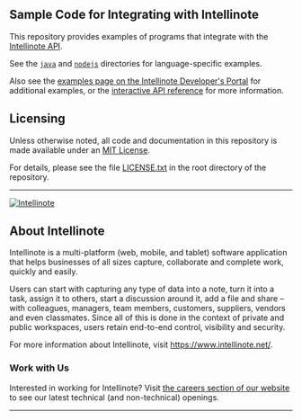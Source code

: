 ## Sample Code for Integrating with Intellinote

This repository provides examples of programs that integrate with the [Intellinote API](https://api.intellinote.net/).

See the [`java`](./java) and [`nodejs`](./nodejs) directories for language-specific examples.

Also see the [examples page on the Intellinote Developer's Portal](https://api.intellinote.net/rest/content/examples) for additional examples, or the [interactive API reference](https://api.intellinote.net/rest/api/v2.0) for more information.

## Licensing

Unless otherwise noted, all code and documentation in this repository is made available under an [MIT License](http://opensource.org/licenses/MIT).

For details, please see the file [LICENSE.txt](LICENSE.txt) in the root directory of the repository.

---

[![Intellinote](https://www.intellinote.net/wp-content/themes/intellinote/images/logo@2x.png)](https://www.intellinote.net/)

## About Intellinote

Intellinote is a multi-platform (web, mobile, and tablet) software
application that helps businesses of all sizes capture, collaborate
and complete work, quickly and easily.

Users can start with capturing any type of data into a note, turn it
into a task, assign it to others, start a discussion around it, add a
file and share – with colleagues, managers, team members, customers,
suppliers, vendors and even classmates. Since all of this is done in
the context of private and public workspaces, users retain end-to-end
control, visibility and security.

For more information about Intellinote, visit
<https://www.intellinote.net/>.

### Work with Us

Interested in working for Intellinote?  Visit
[the careers section of our website](https://www.intellinote.net/careers/)
to see our latest technical (and non-technical) openings.

---
